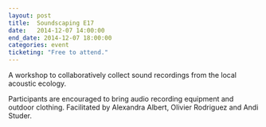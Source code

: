 ```yaml
---
layout: post
title:  Soundscaping E17
date:   2014-12-07 14:00:00
end_date: 2014-12-07 18:00:00
categories: event
ticketing: "Free to attend."
---
```

A workshop to collaboratively collect sound recordings from the local acoustic ecology.

Participants are encouraged to bring audio recording equipment and outdoor clothing. Facilitated by Alexandra Albert, Olivier Rodriguez and Andi Studer.
